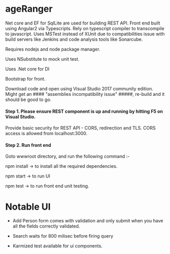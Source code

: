 # ageRanger


Net core and EF for SqlLite are used for building REST API. 
Front end built using Angular2 via Typescripts. Rely on typescript compiler to transcompile to javascript. 
Uses MSTest instead of XUnit due to compatibilities issue with build servers like Jenkins and code analysis tools like Sonarcube.

Requires nodejs and node package manager. 

Uses NSubstitute to mock unit test. 

Uses .Net core for DI

Bootstrap for front.

Download code and open using Visual Studio 2017 community edition. Might get an #### "assemblies incompatibility issue" #####, re-build 
and it should be good to go.

#### Step 1. Please ensure REST component is up and running by hitting F5 on Visual Studio.

Provide basic security for REST API - CORS, redirection and TLS. CORS access is allowed from localhost:3000. 

#### Step 2. Run front end 

Goto wwwroot directory, and run the following command :-

npm install -> to install all the required dependencies. 

npm start -> to run UI 

npm test -> to run front end unit testing.

# Notable UI

- Add Person form comes with validation and only submit when you have all the fields correctly validated. 

- Search waits for 800 milisec before firing query

- Karmized test available for ui components. 

